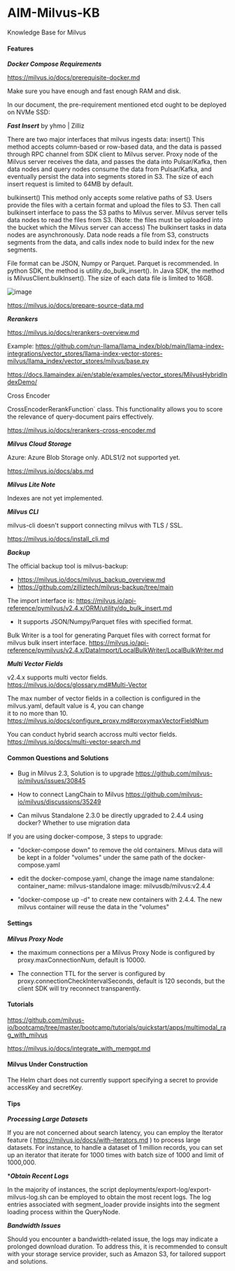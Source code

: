 # AIM-Milvus-KB
Knowledge Base for Milvus


#### Features

***Docker Compose Requirements***

https://milvus.io/docs/prerequisite-docker.md

Make sure you have enough and fast enough RAM and disk.

In our document, the pre-requirement mentioned etcd ought to be deployed on NVMe SSD:


***Fast Insert***  by yhmo | Zilliz

There are two major interfaces that milvus ingests data:
insert()
This method accepts column-based or row-based data, and the data is passed through RPC channel from SDK client to Milvus server. Proxy node of the Milvus server receives the data, and passes the data into Pulsar/Kafka, then data nodes and query nodes consume the data from Pulsar/Kafka, and eventually persist the data into segments stored in S3.
The size of each insert request is limited to 64MB by default.

bulkinsert()
This method only accepts some relative paths of S3. Users provide the files with a certain format and upload the files to S3. Then call bulkinsert interface to pass the S3 paths to Milvus server. Milvus server tells data nodes to read the files from S3. (Note: the files must be uploaded into the bucket which the Milvus server can access)
The bulkinsert tasks in data nodes are asynchronously. Data node reads a file from S3, constructs segments from the data, and calls index node to build index for the new segments.

File format can be JSON, Numpy or Parquet. Parquet is recommended.
In python SDK, the method is utility.do_bulk_insert(). 
In Java SDK, the method is MilvusClient.bulkInsert().
The size of each data file is limited to 16GB. 

![image](https://github.com/user-attachments/assets/1c58efe5-9280-4703-b59a-f8876b909826)

https://milvus.io/docs/prepare-source-data.md


***Rerankers***

https://milvus.io/docs/rerankers-overview.md

Example:    https://github.com/run-llama/llama_index/blob/main/llama-index-integrations/vector_stores/llama-index-vector-stores-milvus/llama_index/vector_stores/milvus/base.py

https://docs.llamaindex.ai/en/stable/examples/vector_stores/MilvusHybridIndexDemo/

Cross Encoder

CrossEncoderRerankFunction` class. This functionality allows you to score the relevance of query-document pairs effectively.

https://milvus.io/docs/rerankers-cross-encoder.md



***Milvus Cloud Storage***

Azure:   Azure Blob Storage only.  ADLS1/2 not supported yet.

https://milvus.io/docs/abs.md


***Milvus Lite Note***

Indexes are not yet implemented.


***Milvus CLI***

milvus-cli doesn't support connecting milvus with TLS / SSL.

https://milvus.io/docs/install_cli.md


***Backup***

The official backup tool is milvus-backup: 

* https://milvus.io/docs/milvus_backup_overview.md
* https://github.com/zilliztech/milvus-backup/tree/main

The import interface is:
https://milvus.io/api-reference/pymilvus/v2.4.x/ORM/utility/do_bulk_insert.md

* It  supports JSON/Numpy/Parquet files with specified format.

Bulk Writer is a tool for generating Parquet files with correct format for milvus bulk insert interface.
https://milvus.io/api-reference/pymilvus/v2.4.x/DataImport/LocalBulkWriter/LocalBulkWriter.md


***Multi Vector Fields***

v2.4.x supports multi vector fields.
https://milvus.io/docs/glossary.md#Multi-Vector

The max number of vector fields in a collection is configured in the milvus.yaml, default value is 4, you can change  
it to no more than 10.
https://milvus.io/docs/configure_proxy.md#proxymaxVectorFieldNum

You can conduct hybrid search accross multi vector fields.
https://milvus.io/docs/multi-vector-search.md


#### Common Questions and Solutions

* Bug in Milvus 2.3, Solution is to upgrade
  https://github.com/milvus-io/milvus/issues/30845

* How to connect LangChain to Milvus
  https://github.com/milvus-io/milvus/discussions/35249

* Can milvus Standalone 2.3.0 be directly upgraded to 2.4.4 using docker? Whether to use migration data

If you are using docker-compose, 3 steps to upgrade:

* "docker-compose down" to remove the old containers. Milvus data will be kept in a folder "volumes" under the same path of the docker-compose.yaml

* edit the docker-compose.yaml, change the image name
standalone:
    container_name: milvus-standalone
    image: milvusdb/milvus:v2.4.4
  
* "docker-compose up -d" to create new containers with 2.4.4. The new milvus container will reuse the data in the "volumes"


#### Settings

***Milvus Proxy Node***

* the maximum connections per a Milvus Proxy Node is configured by proxy.maxConnectionNum, default is 10000. 

* The connection TTL for the server is configured by proxy.connectionCheckIntervalSeconds, default is 120 seconds, but the client SDK will try reconnect transparently.


#### Tutorials

https://github.com/milvus-io/bootcamp/tree/master/bootcamp/tutorials/quickstart/apps/multimodal_rag_with_milvus

https://milvus.io/docs/integrate_with_memgpt.md



#### Milvus Under Construction

The Helm chart does not currently support specifying a secret to provide accessKey and secretKey. 


#### Tips

***Processing Large Datasets***

If you are not concerned about search latency, you can employ the Iterator feature ( https://milvus.io/docs/with-iterators.md ) to process large datasets. For instance, to handle a dataset of 1 million records, you can set up an iterator that iterate for 1000 times with batch size of 1000 and limit of 1000,000.

****Obtain Recent Logs***

In the majority of instances, the script deployments/export-log/export-milvus-log.sh can be employed to obtain the most recent logs. The log entries associated with segment_loader provide insights into the segment loading process within the QueryNode. 


***Bandwidth Issues***

Should you encounter a bandwidth-related issue, the logs may indicate a prolonged download duration. To address this, it is recommended to consult with your storage service provider, such as Amazon S3, for tailored support and solutions.




